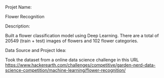 Projet Name:

Flower Recognition

Description:

Built a flower classification model using Deep Learning. There are a total of 20549 (train + test) images of flowers and 102 flower categories.

Data Source and Project Idea:

Took the dataset from a online data science challenge in this URL
https://www.hackerearth.com/challenges/competitive/garden-nerd-data-science-competition/machine-learning/flower-recognition/

